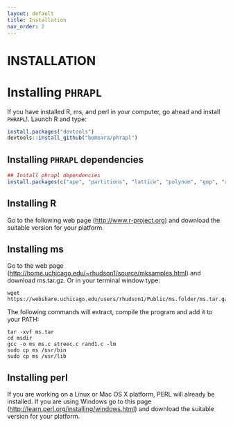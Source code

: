```yaml
---
layout: default
title: Installation
nav_order: 2
---
```


INSTALLATION
=======

# Installing `PHRAPL`
If you have installed R, ms, and perl in your computer, go ahead and install `PHRAPL`!. Launch R and type:

```r
install.packages("devtools")
devtools::install_github("bomeara/phrapl")
```

## Installing `PHRAPL` dependencies

```r
## Install phrapl dependencies
install.packages(c("ape", "partitions", "lattice", "polynom", "gmp", "rgenoud","parallel", "optimx", "igraph", "numDeriv", "nloptr", "Matrix", "rgl", "RColorBrewer", "binom", "diagram", "P2C2M"))
```

## Installing R
Go to the following web page (http://www.r-project.org) and download the suitable version for your platform.

## Installing ms

Go to the web page (http://home.uchicago.edu/~rhudson1/source/mksamples.html) and download ms.tar.gz.
Or in your terminal window type: 

```
wget https://webshare.uchicago.edu/users/rhudson1/Public/ms.folder/ms.tar.gz
```

The following commands will extract, compile the program and add it to your PATH:
```
tar -xvf ms.tar
cd msdir
gcc -o ms ms.c streec.c rand1.c -lm
sudo cp ms /usr/bin
sudo cp ms /usr/lib
```

## Installing perl
If you are working on a Linux or Mac OS X platform, PERL will already be installed. If you are using Windows go to this page (http://learn.perl.org/installing/windows.html) and download the suitable version for your platform.